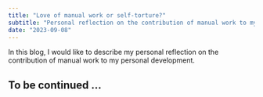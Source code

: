 ```yaml
---
title: "Love of manual work or self-torture?"
subtitle: "Personal reflection on the contribution of manual work to my personal development"
date: "2023-09-08"
---
```


In this blog, I would like to describe my personal reflection on the contribution of manual work to my personal development.

## To be continued ...
